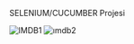 SELENIUM/CUCUMBER Projesi

![IMDB1](https://github.com/user-attachments/assets/c12fec9f-ce75-4751-8aa9-b3c4d223734c)
![ımdb2](https://github.com/user-attachments/assets/02908428-c826-434a-a8f3-9bad1ccec893)


